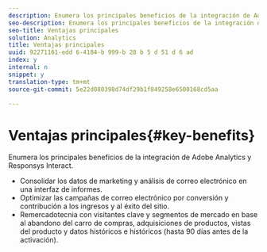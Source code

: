 ```yaml
---
description: Enumera los principales beneficios de la integración de Adobe Analytics y Responsys Interact.
seo-description: Enumera los principales beneficios de la integración de Adobe Analytics y Responsys Interact.
seo-title: Ventajas principales
solution: Analytics
title: Ventajas principales
uuid: 92271161-edd 6-4184-b 999-b 28 b 5 d 51 d 6 ad
index: y
internal: n
snippet: y
translation-type: tm+mt
source-git-commit: 5e22d080398d74df29b1f849258e6500168cd5aa

---
```



# Ventajas principales{#key-benefits}

Enumera los principales beneficios de la integración de Adobe Analytics y Responsys Interact.

* Consolidar los datos de marketing y análisis de correo electrónico en una interfaz de informes.
* Optimizar las campañas de correo electrónico por conversión y contribución a los ingresos y al éxito del sitio.
* Remercadotecnia con visitantes clave y segmentos de mercado en base al abandono del carro de compras, adquisiciones de productos, vistas del producto y datos históricos e históricos (hasta 90 días antes de la activación).

